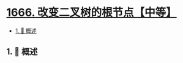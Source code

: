 # [1666. 改变二叉树的根节点【中等】](https://github.com/Tdahuyou/TNotes.leetcode/tree/main/notes/1666.%20%E6%94%B9%E5%8F%98%E4%BA%8C%E5%8F%89%E6%A0%91%E7%9A%84%E6%A0%B9%E8%8A%82%E7%82%B9%E3%80%90%E4%B8%AD%E7%AD%89%E3%80%91)

<!-- region:toc -->

- [1. 📝 概述](#1--概述)

<!-- endregion:toc -->

## 1. 📝 概述
